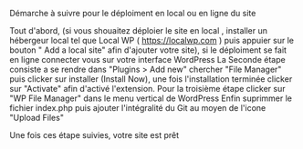 Démarche à suivre pour le déploiment en local ou en ligne du site

Tout d'abord, (si vous shouaitez déploier le site en local , installer un hébergeur local tel que Local WP ( https://localwp.com ) puis appuier sur le bouton " Add a local site" afin d'ajouter votre site), si le déploiment se fait en ligne connecter vous sur votre interface WordPress
La Seconde étape consiste a se rendre dans "Plugins > Add new" chercher "File Manager" puis clicker sur installer (Install Now), une fois l'installation terminée clicker sur "Activate" afin d'activé l'extension.
Pour la troisième étape clicker sur "WP File Manager" dans le menu vertical de WordPress
Enfin suprimmer le fichier index.php puis ajouter l'intégralité du Git au moyen de l'icone "Upload Files"

Une fois ces étape suivies, votre site est prêt

